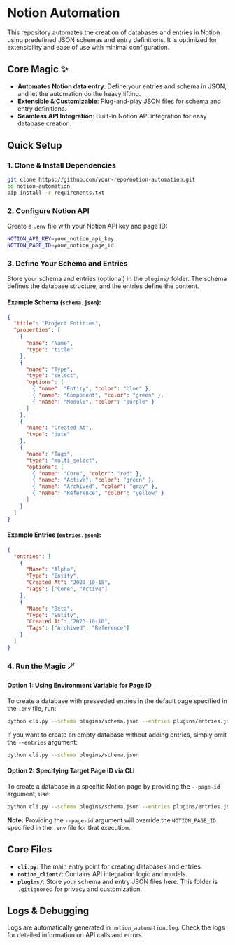 # Notion Automation

This repository automates the creation of databases and entries in Notion using predefined JSON schemas and entry definitions. It is optimized for extensibility and ease of use with minimal configuration.

## Core Magic ✨

- **Automates Notion data entry**: Define your entries and schema in JSON, and let the automation do the heavy lifting.
- **Extensible & Customizable**: Plug-and-play JSON files for schema and entry definitions.
- **Seamless API Integration**: Built-in Notion API integration for easy database creation.

## Quick Setup

### 1. Clone & Install Dependencies

```bash
git clone https://github.com/your-repo/notion-automation.git
cd notion-automation
pip install -r requirements.txt
```

### 2. Configure Notion API

Create a `.env` file with your Notion API key and page ID:

```bash
NOTION_API_KEY=your_notion_api_key
NOTION_PAGE_ID=your_notion_page_id
```

### 3. Define Your Schema and Entries

Store your schema and entries (optional) in the `plugins/` folder. The schema defines the database structure, and the entries define the content.

#### Example Schema (`schema.json`):

```json
{
  "title": "Project Entities",
  "properties": [
    {
      "name": "Name",
      "type": "title"
    },
    {
      "name": "Type",
      "type": "select",
      "options": [
        { "name": "Entity", "color": "blue" },
        { "name": "Component", "color": "green" },
        { "name": "Module", "color": "purple" }
      ]
    },
    {
      "name": "Created At",
      "type": "date"
    },
    {
      "name": "Tags",
      "type": "multi_select",
      "options": [
        { "name": "Core", "color": "red" },
        { "name": "Active", "color": "green" },
        { "name": "Archived", "color": "gray" },
        { "name": "Reference", "color": "yellow" }
      ]
    }
  ]
}
```

#### Example Entries (`entries.json`):

```json
{
  "entries": [
    {
      "Name": "Alpha",
      "Type": "Entity",
      "Created At": "2023-10-15",
      "Tags": ["Core", "Active"]
    },
    {
      "Name": "Beta",
      "Type": "Entity",
      "Created At": "2023-10-10",
      "Tags": ["Archived", "Reference"]
    }
  ]
}
```

### 4. Run the Magic 🪄

#### **Option 1: Using Environment Variable for Page ID**

To create a database with preseeded entries in the default page specified in the `.env` file, run:

```bash
python cli.py --schema plugins/schema.json --entries plugins/entries.json
```

If you want to create an empty database without adding entries, simply omit the `--entries` argument:

```bash
python cli.py --schema plugins/schema.json
```

#### **Option 2: Specifying Target Page ID via CLI**

To create a database in a specific Notion page by providing the `--page-id` argument, use:

```bash
python cli.py --schema plugins/schema.json --entries plugins/entries.json --page-id your_target_page_id
```

**Note:** Providing the `--page-id` argument will override the `NOTION_PAGE_ID` specified in the `.env` file for that execution.

## Core Files

- **`cli.py`**: The main entry point for creating databases and entries.
- **`notion_client/`**: Contains API integration logic and models.
- **`plugins/`**: Store your schema and entry JSON files here. This folder is `.gitignore`d for privacy and customization.

## Logs & Debugging

Logs are automatically generated in `notion_automation.log`. Check the logs for detailed information on API calls and errors.
